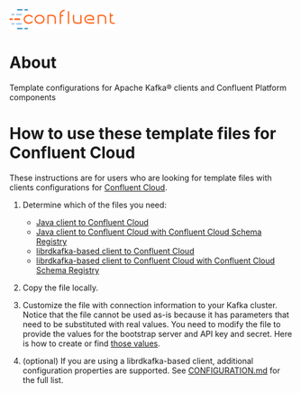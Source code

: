 ![image](images/confluent-logo-300-2.png)

# About

Template configurations for Apache Kafka® clients and Confluent Platform components


# How to use these template files for Confluent Cloud

These instructions are for users who are looking for template files with clients configurations for [Confluent Cloud](https://www.confluent.io/confluent-cloud/?utm_source=github&utm_medium=demo&utm_campaign=ch.examples_type.community_content.clients-ccloud).

1. Determine which of the files you need:

   * [Java client to Confluent Cloud](clients/cloud/java.config)
   * [Java client to Confluent Cloud with Confluent Cloud Schema Registry](clients/cloud/java-sr.config)
   * [librdkafka-based client to Confluent Cloud](clients/cloud/librdkafka.config)
   * [librdkafka-based client to Confluent Cloud with Confluent Cloud Schema Registry](clients/cloud/librdkafka-sr.config)

2. Copy the file locally.

3. Customize the file with connection information to your Kafka cluster. Notice that the file cannot be used as-is because it has parameters that need to be substituted with real values.  You need to modify the file to provide the values for the bootstrap server and API key and secret. Here is how to create or find [those values](https://docs.confluent.io/current/cloud/using/config-client.html#librdkafka-based-c-clients?utm_source=github&utm_medium=demo&utm_campaign=ch.examples_type.community_content.clients-ccloud).

5. (optional) If you are using a librdkafka-based client, additional configuration properties are supported. See [CONFIGURATION.md](https://github.com/edenhill/librdkafka/blob/master/CONFIGURATION.md) for the full list.		
